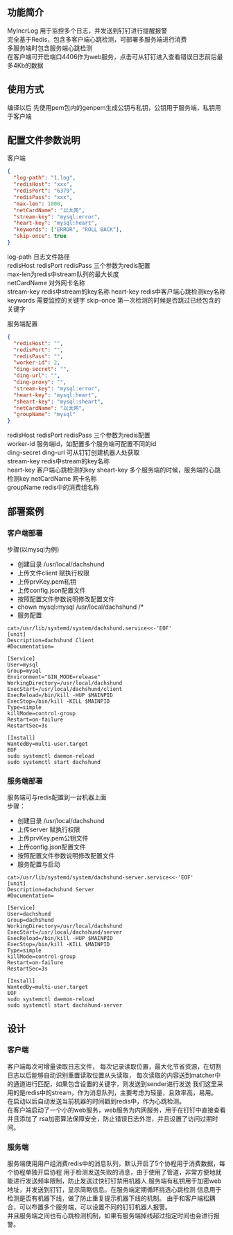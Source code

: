 ## 功能简介
MyIncrLog 用于监控多个日志，并发送到钉钉进行提醒报警  
完全基于Redis，包含多客户端心跳检测，可部署多服务端进行消费  
多服务端时包含服务端心跳检测  
在客户端可开启端口4406作为web服务，点击可从钉钉进入查看错误日志前后最多4Kb的数据

## 使用方式
编译以后 先使用pem包内的genpem生成公钥与私钥，公钥用于服务端，私钥用于客户端

## 配置文件参数说明
客户端
```json
{
  "log-path": "1.log",
  "redisHost": "xxx",
  "redisPort": "6379",
  "redisPass": "xxx",
  "max-len": 1000,
  "netCardName": "以太网",
  "stream-key": "mysql:error",
  "heart-key": "mysql:heart",
  "keywords": ["ERROR", "ROLL BACK"],
  "skip-once": true
}
```
log-path 日志文件路径  
redisHost redisPort redisPass 三个参数为redis配置  
max-len为redis中stream队列的最大长度  
netCardName 对外网卡名称  
stream-key redis中stream的key名称
heart-key redis中客户端心跳检测key名称
keywords 需要监控的关键字
skip-once 第一次检测的时候是否跳过已经包含的关键字

服务端配置
```json
{
  "redisHost": "",
  "redisPort": "",
  "redisPass": "",
  "worker-id": 2,
  "ding-secret": "",
  "ding-url": "",
  "ding-proxy": "",
  "stream-key": "mysql:error",
  "heart-key": "mysql:heart",
  "sheart-key": "mysql:sheart",
  "netCardName": "以太网",
  "groupName": "mysql"
}
```
redisHost redisPort redisPass 三个参数为redis配置   
worker-id 服务端id，如配置多个服务端可配置不同的id  
ding-secret ding-url 可从钉钉创建机器人处获取  
stream-key redis中stream的key名称  
heart-key 客户端心跳检测的key
sheart-key 多个服务端的时候，服务端的心跳检测key
netCardName 网卡名称  
groupName redis中的消费组名称
## 部署案例
### 客户端部署
步骤(以mysql为例)
- 创建目录 /usr/local/dachshund  
- 上传文件client 赋执行权限  
- 上传prvKey.pem私钥  
- 上传config.json配置文件  
- 按照配置文件参数说明修改配置文件
- chown mysql:mysql /usr/local/dachshund /*
- 服务配置
```shell
cat>/usr/lib/systemd/system/dachshund.service<<-'EOF'
[unit]
Description=dachshund Client
#Documentation=

[Service]
User=mysql
Group=mysql
Environment="GIN_MODE=release"
WorkingDirectory=/usr/local/dachshund
ExecStart=/usr/local/dachshund/client
ExecReload=/bin/kill -HUP $MAINPID
ExecStop=/bin/kill -KILL $MAINPID
Type=simple
killMode=control-group
Restart=on-failure
RestartSec=3s

[Install]
WantedBy=multi-user.target
EOF
sudo systemctl daemon-reload
sudo systemctl start dachshund
```
### 服务端部署
服务端可与redis配置到一台机器上面  
步骤：
- 创建目录 /usr/local/dachshund  
- 上传server 赋执行权限  
- 上传prvKey.pem公钥文件    
- 上传config.json配置文件  
- 按照配置文件参数说明修改配置文件
- 服务配置与启动
```shell
cat>/usr/lib/systemd/system/dachshund-server.service<<-'EOF'
[unit]
Description=dachshund Server
#Documentation=

[Service]
User=dachshund
Group=dachshund
WorkingDirectory=/usr/local/dachshund
ExecStart=/usr/local/dachshund/server
ExecReload=/bin/kill -HUP $MAINPID
ExecStop=/bin/kill -KILL $MAINPID
Type=simple
killMode=control-group
Restart=on-failure
RestartSec=3s

[Install]
WantedBy=multi-user.target
EOF
sudo systemctl daemon-reload
sudo systemctl start dachshund-server
```
## 设计
### 客户端
客户端每次可增量读取日志文件，
每次记录读取位置，最大化节省资源，在切割日志以后能够自动识别重置读取位置从头读取，
每次读取的内容送到matcher中的通道进行匹配，如果包含设置的关键字，则发送到sender进行发送
我们这里采用的是redis中的stream，作为消息队列，主要考虑为轻量，且效率高，易用。  
在启动以后自动发送当前机器的时间戳到redis中，作为心跳检测。  
在客户端启动了一个小的web服务，web服务为内网服务，用于在钉钉中直接查看并且添加了
rsa加密算法保障安全，防止错误日志外泄，并且设置了访问过期时间。
### 服务端
服务端使用用户组消费redis中的消息队列，默认开启了5个协程用于消费数据，每个协程单独开启协程
用于检测发送失败的消息，由于使用了管道，非常方便地就能进行发送频率限制，防止发送过快钉钉禁用机器人
服务端有私钥用于加密web地址，并发送到钉钉，显示简略信息。在服务端定期循环挑选心跳检测
信息用于检测是否有机器下线，做了防止重复提示机器下线的机制。
由于和客户端松耦合，可以布置多个服务端，可以设置不同的钉钉机器人报警。  
并且服务端之间也有心跳检测机制，如果有服务端掉线超过指定时间也会进行报警。
